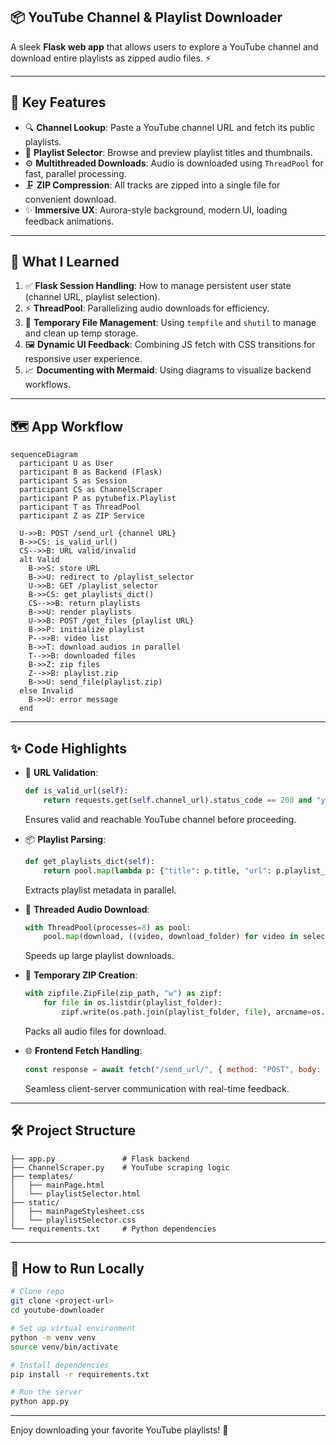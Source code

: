 ## 📦 YouTube Channel & Playlist Downloader

A sleek **Flask web app** that allows users to explore a YouTube channel and download entire playlists as zipped audio files. ⚡

---

## 🚀 Key Features

* 🔍 **Channel Lookup**: Paste a YouTube channel URL and fetch its public playlists.
* 📃 **Playlist Selector**: Browse and preview playlist titles and thumbnails.
* ⚙️ **Multithreaded Downloads**: Audio is downloaded using `ThreadPool` for fast, parallel processing.
* 🗜️ **ZIP Compression**: All tracks are zipped into a single file for convenient download.
* ✨ **Immersive UX**: Aurora-style background, modern UI, loading feedback animations.

---

## 🧠 What I Learned

1. ✅ **Flask Session Handling**: How to manage persistent user state (channel URL, playlist selection).
2. ⚡ **ThreadPool**: Parallelizing audio downloads for efficiency.
3. 🧼 **Temporary File Management**: Using `tempfile` and `shutil` to manage and clean up temp storage.
4. 🖼️ **Dynamic UI Feedback**: Combining JS fetch with CSS transitions for responsive user experience.
5. 📈 **Documenting with Mermaid**: Using diagrams to visualize backend workflows.

---

## 🗺️ App Workflow

```mermaid
sequenceDiagram
  participant U as User
  participant B as Backend (Flask)
  participant S as Session
  participant CS as ChannelScraper
  participant P as pytubefix.Playlist
  participant T as ThreadPool
  participant Z as ZIP Service

  U->>B: POST /send_url {channel URL}
  B->>CS: is_valid_url()
  CS-->>B: URL valid/invalid
  alt Valid
    B->>S: store URL
    B->>U: redirect to /playlist_selector
    U->>B: GET /playlist_selector
    B->>CS: get_playlists_dict()
    CS-->>B: return playlists
    B->>U: render playlists
    U->>B: POST /get_files {playlist URL}
    B->>P: initialize playlist
    P-->>B: video list
    B->>T: download audios in parallel
    T-->>B: downloaded files
    B->>Z: zip files
    Z-->>B: playlist.zip
    B->>U: send_file(playlist.zip)
  else Invalid
    B->>U: error message
  end
```

---

## ✨ Code Highlights

* 🔐 **URL Validation**:

  ```python
  def is_valid_url(self):
      return requests.get(self.channel_url).status_code == 200 and "youtube.com" in self.channel_url
  ```

  Ensures valid and reachable YouTube channel before proceeding.

* 📦 **Playlist Parsing**:

  ```python
  def get_playlists_dict(self):
      return pool.map(lambda p: {"title": p.title, "url": p.playlist_url, "thumbnail_url": p.thumbnail_url}, playlists)
  ```

  Extracts playlist metadata in parallel.

* 🧵 **Threaded Audio Download**:

  ```python
  with ThreadPool(processes=8) as pool:
      pool.map(download, ((video, download_folder) for video in selected_playlist))
  ```

  Speeds up large playlist downloads.

* 📁 **Temporary ZIP Creation**:

  ```python
  with zipfile.ZipFile(zip_path, "w") as zipf:
      for file in os.listdir(playlist_folder):
          zipf.write(os.path.join(playlist_folder, file), arcname=os.path.join("playlist", file))
  ```

  Packs all audio files for download.

* 🌐 **Frontend Fetch Handling**:

  ```js
  const response = await fetch("/send_url/", { method: "POST", body: JSON.stringify({url: channel.value}) });
  ```

  Seamless client-server communication with real-time feedback.

---

## 🛠️ Project Structure

```
├── app.py               # Flask backend
├── ChannelScraper.py    # YouTube scraping logic
├── templates/
│   ├── mainPage.html
│   └── playlistSelector.html
├── static/
│   ├── mainPageStylesheet.css
│   └── playlistSelector.css
└── requirements.txt     # Python dependencies
```

---

## 🧪 How to Run Locally

```bash
# Clone repo
git clone <project-url>
cd youtube-downloader

# Set up virtual environment
python -m venv venv
source venv/bin/activate

# Install dependencies
pip install -r requirements.txt

# Run the server
python app.py
```

---

Enjoy downloading your favorite YouTube playlists! 🎉
